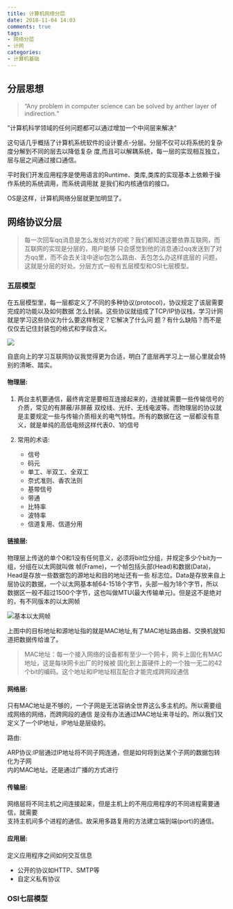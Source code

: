 ```yaml
---
title: 计算机网络分层
date: 2018-11-04 14:03
comments: true
tags:
- 网络分层
- 计网
categories:
- 计算机基础
---
```


## 分层思想  

> “Any problem  in computer science can be solved by anther layer of indirection.“

”计算机科学领域的任何问题都可以通过增加一个中间层来解决“  

这句话几乎概括了计算机系统软件的设计要点-分层。分层不仅可以将系统的复杂度分解到不同的层去以降低复杂
度,而且可以解耦系统，每一层的实现相互独立，层与层之间通过接口通信。

平时我们开发应用程序是使用语言的Runtime、类库,类库的实现基本上依赖于操作系统的系统调用，而系统调用就
是我们和内核通信的接口。

OS是这样，计算机网络分层就更加明显了。

## 网络协议分层

> 每一次回车qq消息是怎么发给对方的呢？我们都知道这要依靠互联网，而互联网的实现是分层的，用户能够
> 只会感觉到他的消息通过qq发送到了对方qq里，而不会去关注中途ip包怎么路由、丢包怎么办这样底层的
> 问题，这就是分层的好处。分层方式一般有五层模型和OSI七层模型。

### 五层模型

在五层模型里，每一层都定义了不同的多种协议(protocol)，协议规定了该层需要完成的功能以及如何数据
怎么封装。这些协议就组成了TCP/IP协议栈，学习计网就是学习这些协议为什么要这样制定？它解决了什么问
题？有什么缺陷？而不是仅仅去记住封装包的格式和字段含义。

![](https://ws3.sinaimg.cn/large/006tNbRwly1fwzm90dh3yj31920qoai3.jpg)

自底向上的学习互联网协议我觉得更为合适，明白了底层再学习上一层心里就会特别的清晰、踏实。

#### 物理层:

1. 两台主机要通信，最终肯定是要相互连接起来的，连接就需要一些传输信号的介质，常见的有屏蔽/非屏蔽
双绞线、光纤、无线电波等。而物理层的协议就是主要规定一些与传输介质相关的电气特性。所有的数据在这
一层都没有意义，就是单纯的高低电频这样代表0、1的信号

1.  常用的术语:
    * 信号
    * 码元
    * 单工、半双工、全双工
    * 奈式准则、香农法则
    * 基带信号
    * 带通
    * 比特率
    * 波特率
    * 信道复用、信道分用

#### 链接层:

物理层上传送的单个0和1没有任何意义，必须将bit位分组，并规定多少个bit为一组，分组在以太网就叫做
帧(Frame)，一个帧包括头部(Head)和数据(Data)，Head是存放一些数据包的源地址和目的地址还有一些
标志位。Data是存放来自上层协议的数据，一个以太网基本帧64-1518个字节，头部一般为18个字节，所以
数据区一般不超过1500个字节，这也叫做MTU(最大传输单元)。但是这不是绝对的，有不同版本的以太网帧

![基本以太网帧](https://ws3.sinaimg.cn/large/006tNbRwly1fwzn6hmohvj30ct01sq32.jpg)
  
上图中的目标地址和源地址指的就是MAC地址,有了MAC地址路由器、交换机就知道把数据传给谁了。

> MAC地址：每一个接入网络的设备都有至少一个网卡，网卡上固化有MAC地址，这是每块网卡出厂的时候被
> 固化到上面硬件上的一个独一无二的42个bit的编码。这个地址和IP地址相互配合才能完成跨网段通信

#### 网络层:
 
只有MAC地址是不够的，一个子网是无法容纳全世界这么多主机的。所以需要组成网络的网络，而跨网段的通信
是没有办法通过MAC地址来寻址的。所以我们又定义了一个IP地址，IP地址是层级的。

路由:  

ARP协议:IP层通过IP地址将不同子网连通，但是如何将到达某个子网的数据包转化为子网  
内的MAC地址。还是通过广播的方式进行  

#### 传输层:  

网络层将不同主机之间连接起来，但是主机上的不用应用程序的不同进程需要通信，就需要  
支持主机间多个进程的通信。故采用多路复用的方法建立端到端(port)的通信。  

#### 应用层: 
定义应用程序之间如何交互信息

* 公开的协议如HTTP、SMTP等
* 自定义私有协议  


### OSI七层模型

